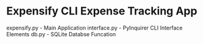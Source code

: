 # Expensify CLI Expense Tracking App 

expensify.py - Main Application
interface.py - PyInquirer CLI Interface Elements
db.py - SQLite Databse Funcation
